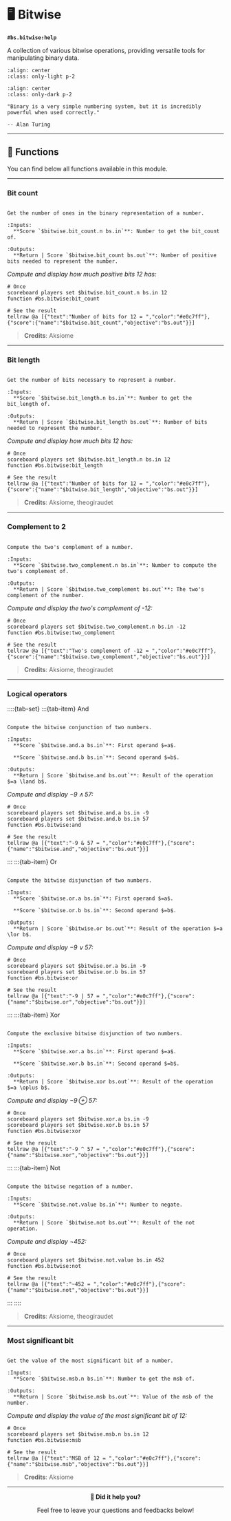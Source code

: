 # 🖥️ Bitwise

**`#bs.bitwise:help`**

A collection of various bitwise operations, providing versatile tools for manipulating binary data.

```{image} /_imgs/modules/bitwise-light.png
:align: center
:class: only-light p-2
```

```{image} /_imgs/modules/bitwise-dark.png
:align: center
:class: only-dark p-2
```

```{epigraph}
"Binary is a very simple numbering system, but it is incredibly powerful when used correctly."

-- Alan Turing
```

---

## 🔧 Functions

You can find below all functions available in this module.

---

### Bit count

```{function} #bs.bitwise:bit_count

Get the number of ones in the binary representation of a number.

:Inputs:
  **Score `$bitwise.bit_count.n bs.in`**: Number to get the bit_count of.

:Outputs:
  **Return | Score `$bitwise.bit_count bs.out`**: Number of positive bits needed to represent the number.
```

*Compute and display how much positive bits 12 has:*
```mcfunction
# Once
scoreboard players set $bitwise.bit_count.n bs.in 12
function #bs.bitwise:bit_count

# See the result
tellraw @a [{"text":"Number of bits for 12 = ","color":"#e0c7ff"},{"score":{"name":"$bitwise.bit_count","objective":"bs.out"}}]
```

> **Credits**: Aksiome

---

### Bit length

```{function} #bs.bitwise:bit_length

Get the number of bits necessary to represent a number.

:Inputs:
  **Score `$bitwise.bit_length.n bs.in`**: Number to get the bit_length of.

:Outputs:
  **Return | Score `$bitwise.bit_length bs.out`**: Number of bits needed to represent the number.
```

*Compute and display how much bits 12 has:*
```mcfunction
# Once
scoreboard players set $bitwise.bit_length.n bs.in 12
function #bs.bitwise:bit_length

# See the result
tellraw @a [{"text":"Number of bits for 12 = ","color":"#e0c7ff"},{"score":{"name":"$bitwise.bit_length","objective":"bs.out"}}]
```

> **Credits**: Aksiome, theogiraudet

---

### Complement to 2

```{function} #bs.bitwise:two_complement

Compute the two's complement of a number.

:Inputs:
  **Score `$bitwise.two_complement.n bs.in`**: Number to compute the two's complement of.

:Outputs:
  **Return | Score `$bitwise.two_complement bs.out`**: The two's complement of the number.
```

*Compute and display the two's complement of -12:*
```mcfunction
# Once
scoreboard players set $bitwise.two_complement.n bs.in -12
function #bs.bitwise:two_complement

# See the result
tellraw @a [{"text":"Two's complement of -12 = ","color":"#e0c7ff"},{"score":{"name":"$bitwise.two_complement","objective":"bs.out"}}]
```

> **Credits**: Aksiome, theogiraudet

---

### Logical operators

::::{tab-set}
:::{tab-item} And

```{function} #bs.bitwise:and

Compute the bitwise conjunction of two numbers.

:Inputs:
  **Score `$bitwise.and.a bs.in`**: First operand $=a$.

  **Score `$bitwise.and.b bs.in`**: Second operand $=b$.

:Outputs:
  **Return | Score `$bitwise.and bs.out`**: Result of the operation $=a \land b$.
```

*Compute and display $-9 \land 57$:*
```mcfunction
# Once
scoreboard players set $bitwise.and.a bs.in -9
scoreboard players set $bitwise.and.b bs.in 57
function #bs.bitwise:and

# See the result
tellraw @a [{"text":"-9 & 57 = ","color":"#e0c7ff"},{"score":{"name":"$bitwise.and","objective":"bs.out"}}]
```

:::
:::{tab-item} Or

```{function} #bs.bitwise:or

Compute the bitwise disjunction of two numbers.

:Inputs:
  **Score `$bitwise.or.a bs.in`**: First operand $=a$.

  **Score `$bitwise.or.b bs.in`**: Second operand $=b$.

:Outputs:
  **Return | Score `$bitwise.or bs.out`**: Result of the operation $=a \lor b$.
```

*Compute and display $-9 \lor 57$:*
```mcfunction
# Once
scoreboard players set $bitwise.or.a bs.in -9
scoreboard players set $bitwise.or.b bs.in 57
function #bs.bitwise:or

# See the result
tellraw @a [{"text":"-9 | 57 = ","color":"#e0c7ff"},{"score":{"name":"$bitwise.or","objective":"bs.out"}}]
```

:::
:::{tab-item} Xor

```{function} #bs.bitwise:xor

Compute the exclusive bitwise disjunction of two numbers.

:Inputs:
  **Score `$bitwise.xor.a bs.in`**: First operand $=a$.

  **Score `$bitwise.xor.b bs.in`**: Second operand $=b$.

:Outputs:
  **Return | Score `$bitwise.xor bs.out`**: Result of the operation $=a \oplus b$.
```

*Compute and display $-9 \oplus 57$:*
```mcfunction
# Once
scoreboard players set $bitwise.xor.a bs.in -9
scoreboard players set $bitwise.xor.b bs.in 57
function #bs.bitwise:xor

# See the result
tellraw @a [{"text":"-9 ^ 57 = ","color":"#e0c7ff"},{"score":{"name":"$bitwise.xor","objective":"bs.out"}}]
```

:::
:::{tab-item} Not

```{function} #bs.bitwise:not

Compute the bitwise negation of a number.

:Inputs:
  **Score `$bitwise.not.value bs.in`**: Number to negate.

:Outputs:
  **Return | Score `$bitwise.not bs.out`**: Result of the not operation.
```

*Compute and display $\lnot 452$:*
```mcfunction
# Once
scoreboard players set $bitwise.not.value bs.in 452
function #bs.bitwise:not

# See the result
tellraw @a [{"text":"~452 = ","color":"#e0c7ff"},{"score":{"name":"$bitwise.not","objective":"bs.out"}}]
```

:::
::::

> **Credits**: Aksiome, theogiraudet

---

### Most significant bit

```{function} #bs.bitwise:msb

Get the value of the most significant bit of a number.

:Inputs:
  **Score `$bitwise.msb.n bs.in`**: Number to get the msb of.

:Outputs:
  **Return | Score `$bitwise.msb bs.out`**: Value of the msb of the number.
```

*Compute and display the value of the most significant bit of 12:*
```mcfunction
# Once
scoreboard players set $bitwise.msb.n bs.in 12
function #bs.bitwise:msb

# See the result
tellraw @a [{"text":"MSB of 12 = ","color":"#e0c7ff"},{"score":{"name":"$bitwise.msb","objective":"bs.out"}}]
```

> **Credits**: Aksiome

---

<div id="gs-comments" align=center>

**💬 Did it help you?**

Feel free to leave your questions and feedbacks below!

</div>
